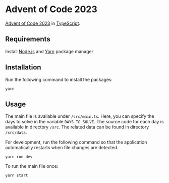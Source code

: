 # Advent of Code 2023

[Advent of Code 2023](https://adventofcode.com/2023) in [TypeScript](https://www.typescriptlang.org/).

## Requirements

Install [Node.js](https://nodejs.org/en/) and [Yarn](https://yarnpkg.com/) package manager

## Installation

Run the following command to install the packages:

```
yarn
```

## Usage

The main file is available under `/src/main.ts`. Here, you can specify the days to solve in the variable `DAYS_TO_SOLVE`. The source code for each day is available in directory `/src`. The related data can be found in directory `/src/data`.

For development, run the following command so that the application automatically restarts when file changes are detected.

```
yarn run dev
```

To run the main file once:

```
yarn start
```